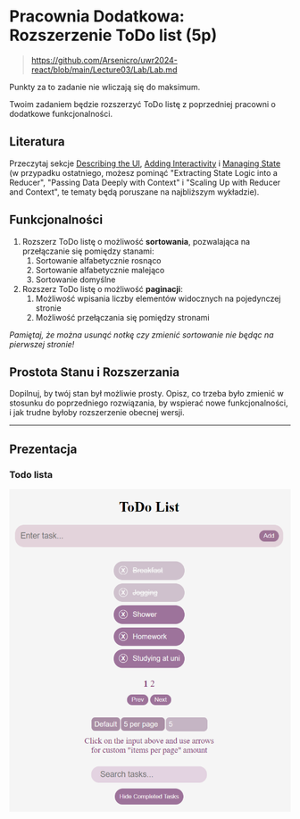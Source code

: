 # Pracownia Dodatkowa: Rozszerzenie ToDo list (5p)
>https://github.com/Arsenicro/uwr2024-react/blob/main/Lecture03/Lab/Lab.md

Punkty za to zadanie nie wliczają się do maksimum.

Twoim zadaniem będzie rozszerzyć ToDo listę z poprzedniej pracowni o dodatkowe funkcjonalności.

## Literatura

Przeczytaj sekcje [Describing the UI](https://react.dev/learn/describing-the-ui), [Adding Interactivity](https://react.dev/learn/adding-interactivity) i [Managing State](https://react.dev/learn/managing-state) (w przypadku ostatniego, możesz pominąć "Extracting State Logic into a Reducer", "Passing Data Deeply with Context" i "Scaling Up with Reducer and Context", te tematy będą poruszane na najbliższym wykładzie).

## Funkcjonalności

1. Rozszerz ToDo listę o możliwość **sortowania**, pozwalająca na przełączanie się pomiędzy stanami:
   1. Sortowanie alfabetycznie rosnąco
   1. Sortowanie alfabetycznie malejąco
   1. Sortowanie domyślne
1. Rozszerz ToDo listę o możliwość **paginacji**:
   1. Możliwość wpisania liczby elementów widocznych na pojedynczej stronie
   1. Możliwość przełączania się pomiędzy stronami

_Pamiętaj, że można usunąć notkę czy zmienić sortowanie nie będąc na pierwszej stronie!_

## Prostota Stanu i Rozszerzania

Dopilnuj, by twój stan był możliwie prosty. Opisz, co trzeba było zmienić w stosunku do poprzedniego rozwiązania, by wspierać nowe funkcjonalności, i jak trudne byłoby rozszerzenie obecnej wersji.

---
## Prezentacja
### Todo lista
![todo](todo.png)